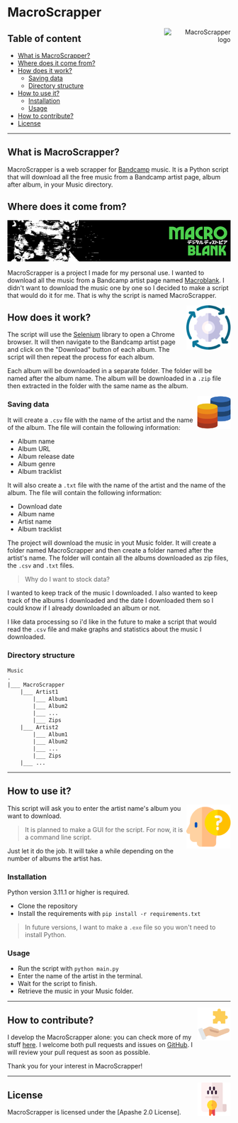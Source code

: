 # **MacroScrapper**

<div align=right>
    <img src="./images/flingue1.png" alt="MacroScrapper logo" width="150" height="150" align="right">
</div>

## **Table of content**

* [What is MacroScrapper?](#what-is-macroscrapper)
* [Where does it come from?](#where-does-it-come-from)
* [How does it work?](#how-does-it-work)
  * [Saving data](#saving-data)
  * [Directory structure](#directory-structure)
* [How to use it?](#how-to-use-it)
  * [Installation](#installation)
  * [Usage](#usage)
* [How to contribute?](#how-to-contribute)
* [License](#license)

---

## **What is MacroScrapper?**

MacroScrapper is a web scrapper for [Bandcamp](https://bandcamp.com) music. It is a Python script that will download all the free music from a Bandcamp artist page, album after album, in your Music directory.

## **Where does it come from?**

![Macroblank Bandcamp banner](./images/macro-banner.png)

MacroScrapper is a project I made for my personal use. I wanted to download all the music from a Bandcamp artist page named [Macroblank](https://macroblank.bandcamp.com/). I didn't want to download the music one by one so I decided to make a script that would do it for me.
That is why the script is named MacroScrapper.

<img src='./images/fonctionnement.png' width=100 align=right>

## **How does it work?**

The script will use the [Selenium](https://www.selenium.dev/) library to open a Chrome browser. It will then navigate to the Bandcamp artist page and click on the "Download" button of each album. The script will then repeat the process for each album.

Each album will be downloaded in a separate folder. The folder will be named after the album name. The album will be downloaded in a ``.zip`` file then extracted in the folder with the same name as the album.

<img src='./images/bases-de-donnees.png' width=75 align=right>

### **Saving data**

It will create a ``.csv`` file with the name of the artist and the name of the album. The file will contain the following information:

* Album name
* Album URL
* Album release date
* Album genre
* Album tracklist

It will also create a ``.txt`` file with the name of the artist and the name of the album. The file will contain the following information:

* Download date
* Album name
* Artist name
* Album tracklist

The project will download the music in yout Music folder. It will create a folder named MacroScrapper and then create a folder named after the artist's name. The folder will contain all the albums downloaded as zip files, the ``.csv`` and ``.txt`` files.

> Why do I want to stock data?

I wanted to keep track of the music I downloaded. I also wanted to keep track of the albums I downloaded and the date I downloaded them so I could know if I already downloaded an album or not.

I like data processing so i'd like in the future to make a script that would read the ``.csv`` file and make graphs and statistics about the music I downloaded.

### **Directory structure**

```shell
Music   
.
|___ MacroScrapper
    |___ Artist1
        |___ Album1
        |___ Album2
        |___ ...
        |___ Zips
    |___ Artist2
        |___ Album1
        |___ Album2
        |___ ...
        |___ Zips
    |___ ...
```

---

## How to use it?

<img src='./images/probleme.png' width=100 align=right>

This script will ask you to enter the artist name's album you want to download.
> It is planned to make a GUI for the script. For now, it is a command line script.

Just let it do the job. It will take a while depending on the number of albums the artist has.

### Installation

Python version 3.11.1 or higher is required.

* Clone the repository
* Install the requirements with ``pip install -r requirements.txt``

> In future versions, I want to make a ``.exe`` file so you won't need to install Python.

### Usage

* Run the script with `python main.py`
* Enter the name of the artist in the terminal.
* Wait for the script to finish.
* Retrieve the music in your Music folder.

---

<img src='./images/resolution-de-probleme.png' width=75 align=right>

## How to contribute?

I develop the MacroScrapper alone: you can check more of my stuff [here](https://github.com/LOISGALLAUD). I welcome both pull requests and issues on [GitHub](https://github.com/LOISGALLAUD/MacroScrapper). I will review your pull request as soon as possible.

Thank you for your interest in MacroScrapper!

---

<img src='./images/licence.png' width=75 align=right>

## License

MacroScrapper is licensed under the [Apashe 2.0 License].
